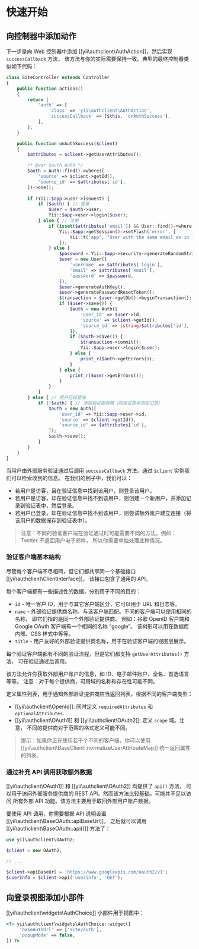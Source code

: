 快速开始
========

## 向控制器中添加动作

下一步是向 Web 控制器中添加 [[yii\authclient\AuthAction]]，然后实现 `successCallback` 方法，
该方法与你的实际需要保持一致。典型的最终控制器类似如下代码：

```php
class SiteController extends Controller
{
    public function actions()
    {
        return [
            'auth' => [
                'class' => 'yii\authclient\AuthAction',
                'successCallback' => [$this, 'onAuthSuccess'],
            ],
        ];
    }

    public function onAuthSuccess($client)
    {
        $attributes = $client->getUserAttributes();

        /* @var $auth Auth */
        $auth = Auth::find()->where([
            'source' => $client->getId(),
            'source_id' => $attributes['id'],
        ])->one();
        
        if (Yii::$app->user->isGuest) {
            if ($auth) { // 登录
                $user = $auth->user;
                Yii::$app->user->login($user);
            } else { // 注册
                if (isset($attributes['email']) && User::find()->where(['email' => $attributes['email']])->exists()) {
                    Yii::$app->getSession()->setFlash('error', [
                        Yii::t('app', "User with the same email as in {client} account already exists but isn't linked to it. Login using email first to link it.", ['client' => $client->getTitle()]),
                    ]);
                } else {
                    $password = Yii::$app->security->generateRandomString(6);
                    $user = new User([
                        'username' => $attributes['login'],
                        'email' => $attributes['email'],
                        'password' => $password,
                    ]);
                    $user->generateAuthKey();
                    $user->generatePasswordResetToken();
                    $transaction = $user->getDb()->beginTransaction();
                    if ($user->save()) {
                        $auth = new Auth([
                            'user_id' => $user->id,
                            'source' => $client->getId(),
                            'source_id' => (string)$attributes['id'],
                        ]);
                        if ($auth->save()) {
                            $transaction->commit();
                            Yii::$app->user->login($user);
                        } else {
                            print_r($auth->getErrors());
                        }
                    } else {
                        print_r($user->getErrors());
                    }
                }
            }
        } else { // 用户已经登陆
            if (!$auth) { // 添加验证提供商（向验证表中添加记录）
                $auth = new Auth([
                    'user_id' => Yii::$app->user->id,
                    'source' => $client->getId(),
                    'source_id' => $attributes['id'],
                ]);
                $auth->save();
            }
        }
    }
}
```

当用户由外部服务验证通过后调用 `successCallback` 方法。通过 `$client` 实例我们可以检索收到的信息。
在我们的例子中，我们可以：
 
- 若用户是访客，且在验证信息中找到该用户，则登录该用户。
- 若用户是访客，却在验证信息中找不到该用户，则创建一个新用户，并添加记录到验证表中，然后登录。
- 若用户已登录，却在验证信息中找不到该用户，则尝试额外账户建立连接（将该用户的数据保存到验证表中）。

> 注意：不同的验证客户端在验证通过时可能需要不同的方法。例如：Twitter 不返回用户电子邮件，
  所以你需要单独处理此种情况。

### 验证客户端基本结构

尽管每个客户端不尽相同，但它们都共享同一个基础接口 [[yii\authclient\ClientInterface]]，
该接口包含了通用的 API。

每个客户端都有一些描述性的数据，分别用于不同的目的：

- `id` - 唯一客户 ID，用于与其它客户端区分，它可以用于 URL 和日志等。
- `name` - 外部验证提供商名称，与该客户端匹配。不同的客户端可以使用相同的名称，
  即它们指的是同一个外部验证提供商。
  例如：谷歌 OpenID 客户端和 Google OAuth 客户端有一个相同的名称 “google”。
  该树形可以用在数据库内部、CSS 样式中等等。
- `title` - 用户友好的外部验证提供商名称，用于在验证客户端的视图层展示。

每个验证客户端都有不同的验证流程，但是它们都支持 `getUserAttributes()` 方法，
可在验证通过后调用。

该方法允许你获取外部用户账户的信息，如 ID、电子邮件账户、全名、首选语言等等。
注意：对于每个提供商，可用域的名称和存在性可能不同。

定义属性列表，用于通知外部验证提供商应当返回列表，根据不同的客户端类型：

- [[yii\authclient\OpenId]]: 同时定义 `requiredAttributes` 和 `optionalAttributes`.
- [[yii\authclient\OAuth1]] 和 [[yii\authclient\OAuth2]]: 定义 `scope` 域。注意，
  不同的提供商对于范围的格式定义可能不同。

> 提示：如果你正在使用若干个不同的客户端，你可以使用 [[yii\authclient\BaseClient::normalizeUserAttributeMap]] 统一返回属性的列表。

### 通过补充 API 调用获取额外数据

[[yii\authclient\OAuth1]] 和 [[yii\authclient\OAuth2]] 均提供了 `api()` 方法，
可以用于访问外部服务提供商的 REST API。然而该方法比较基础，可能并不足以访问
所有外部 API 功能。该方法主要用于取回外部用户账户数据。

要使用 API 调用，你需要根据 API 说明设置 [[yii\authclient\BaseOAuth::apiBaseUrl]]。
之后就可以调用 [[yii\authclient\BaseOAuth::api()]] 方法了：

```php
use yii\authclient\OAuth2;

$client = new OAuth2;

// ...

$client->apiBaseUrl = 'https://www.googleapis.com/oauth2/v1';
$userInfo = $client->api('userinfo', 'GET');
```

## 向登录视图添加小部件

[[yii\authclient\widgets\AuthChoice]] 小部件用于视图中：

```php
<?= yii\authclient\widgets\AuthChoice::widget([
     'baseAuthUrl' => ['site/auth'],
     'popupMode' => false,
]) ?>
```

